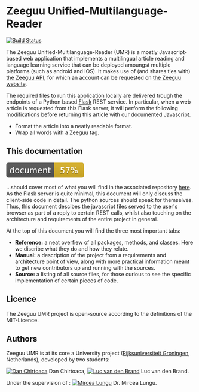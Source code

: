 # Zeeguu Unified-Multilanguage-Reader
[![Build Status](https://travis-ci.org/mircealungu/Unified-Multilanguage-Reader.svg?branch=development_core)](https://travis-ci.org/mircealungu/Unified-Multilanguage-Reader)

The Zeeguu Unified-Multilanguage-Reader (UMR) is a mostly Javascript-based web application that implements a multilingual article reading and language learning service that can be deployed amoungst multiple platforms (such as android and IOS). It makes use of (and shares ties with) [the Zeeguu API](https://github.com/mircealungu/Zeeguu-API), for which an account can be requested on [the Zeeguu website](https://www.zeeguu.unibe.ch).

The required files to run this application locally are delivered trough the endpoints of a Python based [Flask](http://flask.pocoo.org) REST service. In particular, when a web article is requested from this Flask server, it will perform the following modifications before returning this article with our documented Javascript.

- Format the article into a neatly readable format.
- Wrap all words with a Zeeguu tag.

## This documentation
![Documentation Coverage](badge.svg)

...should cover most of what you will find in the associated repository [here](https://github.com/mircealungu/Unified-Multilanguage-Reader). As the Flask server is quite minimal, this document will only discuss the client-side code in detail. The python sources should speak for themselves. Thus, this document descibes the javascript files served to the user's browser as part of a reply to certain REST calls, whilst also touching on the architecture and requirements of the entire project in general.

At the top of this document you will find the three most important tabs:

- **Reference:** a neat overfiew of all packages, methods, and classes. Here we discribe what they do and how they relate.
- **Manual:** a description of the project from a requirements and architecture point of view, along with more practical information meant to get new contributors up and running with the sources.
- **Source:** a listing of all source files, for those curious to see the specific implementation of certain pieces of code.

## Licence
The Zeeguu UMR project is open-source according to the definitions of the MIT-Licence.

## Authors
Zeeguu UMR is at its core a University project ([Rijksuniversiteit Groningen](http://www.rug.nl), Netherlands), developed by two students:

[![ Dan Chirtoaca](https://avatars1.githubusercontent.com/DanChirtoaca?s=32)](https://github.com/DanChirtoaca) Dan Chirtoaca,
[![Luc van den Brand](https://avatars1.githubusercontent.com/Lukeslux?s=32)](https://github.com/Lukeslux) Luc van den Brand.

Under the supervision of : [![Mircea Lungu](https://avatars1.githubusercontent.com/mircealungu?s=32)](https://github.com/Lukeslux) Dr. Mircea Lungu.